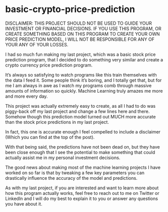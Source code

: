 # basic-crypto-price-prediction

DISCLAIMER: THIS PROJECT SHOULD NOT BE USED TO GUIDE YOUR INVESTMENT OR FINANCIAL DECISIONS. IF YOU USE THIS PROGRAM, OR CREATE SOMETHING BASED ON THIS PROGRAM TO CREATE YOUR OWN PRICE PREDICTION MODEL, I WILL NOT BE RESPONSIBLE FOR ANY OF YOUR ANY OF YOUR LOSSES. 

I had so much fun making my last project, which was a basic stock price prediction program, that I decided to do something very similar and create a crypto currency price prediction program.

It’s always so satisfying to watch programs like this train themselves with the data I feed it. Some people think it’s boring, and I totally get that, but for me I am always in awe as I watch my programs comb through massive amounts of information so quickly. Machine Learning truly amazes me more and more every day.

This project was actually extremely easy to create, as all I had to do was piggy-back off my last project and change a few lines here and there. Somehow though this prediction model turned out MUCH more accurate than the stock price predictions in my last project.

In fact, this one is accurate enough I feel compelled to include a disclaimer (Which you can find at the top of the post).

With that being said, the predictions have not been dead on, but they have been close enough that I see the potential to make something that could actually assist me in my personal investment decisions. 

The good news about making most of the machine learning projects I have worked on so far is that by tweaking a few key parameters you can drastically influence the accuracy of the model and predictions.

As with my last project, if you are interested and want to learn more about how this program actually works, feel free to reach out to me on Twitter or LinkedIn and I will do my best to explain it to you or answer any questions you have about it. 
